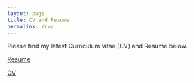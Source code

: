 ```yaml
---
layout: page
title: CV and Resume
permalink: /cv/
---
```

Please find my latest Curriculum vitae (CV) and Resume below. 

<a href="/images/Laura Kneale Resume.pdf" target="_blank">Resume

<a href="/images/Laura Kneale Resume.pdf" target="_blank">CV
